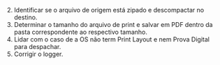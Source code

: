 2. Identificar se o arquivo de origem está zipado e descompactar no destino.
3. Determinar o tamanho do arquivo de print e salvar em PDF dentro da pasta correspondente ao respectivo tamanho.
4. Lidar com o caso de a OS não term Print Layout e nem Prova Digital para despachar.
5. Corrigir o logger.